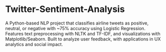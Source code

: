 # Twitter-Sentiment-Analysis
A Python-based NLP project that classifies airline tweets as positive, neutral, or negative with ~75% accuracy using Logistic Regression. Features text preprocessing with NLTK and TF-IDF, and visualizations with Matplotlib/Seaborn. Built to analyze user feedback, with applications in UX analytics and social impact.
